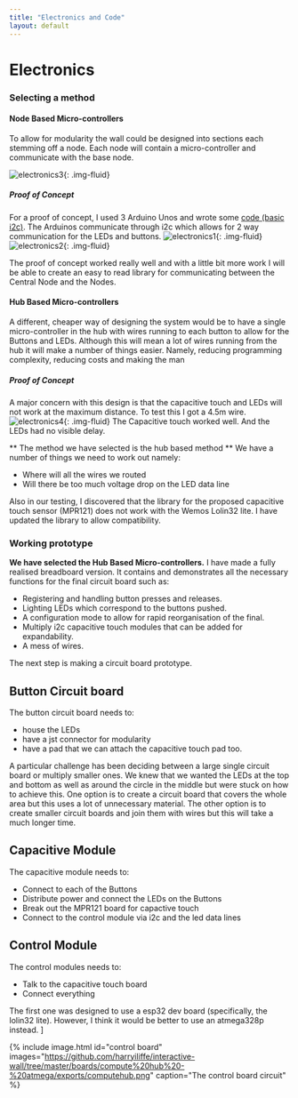 ```yaml
---
title: "Electronics and Code"
layout: default
---
```


# Electronics

### Selecting a method
#### Node Based Micro-controllers
To allow for modularity the wall could be designed into sections each stemming off a node. Each node will contain a micro-controller and communicate with the base node.

![electronics3]({{site.imageurl}}/electronics3.jpg){: .img-fluid}
##### Proof of Concept
For a proof of concept, I used 3 Arduino Unos and wrote some [code (basic i2c)](https://github.com/harryiliffe/interactive-wall/tree/master/code/testing/basic%20i2c).
The Arduinos communicate through i2c which allows for 2 way communication for the LEDs and buttons.
![electronics1]({{site.imageurl}}/electronics1.jpg){: .img-fluid}
![electronics2]({{site.imageurl}}/electronics2.jpg){: .img-fluid}

The proof of concept worked really well and with a little bit more work I will be able to create an easy to read library for communicating between the Central Node and the Nodes.

#### Hub Based Micro-controllers
A different, cheaper way of designing the system would be to have a single micro-controller in the hub with wires running to each button to allow for the Buttons and LEDs. Although this will mean a lot of wires running from the hub it will make a number of things easier. Namely, reducing programming complexity, reducing costs and making the man

##### Proof of Concept
A major concern with this design is that the capacitive touch and LEDs will not work at the maximum distance. To test this I got a 4.5m wire.
![electronics4]({{site.imageurl}}/electronics4.jpg){: .img-fluid}
The Capacitive touch worked well. And the LEDs had no visible delay.

** The method we have selected is the hub based method **
We have a number of things we need to work out namely:
 * Where will all the wires we routed
 * Will there be too much voltage drop on the LED data line

Also in our testing, I discovered that the library for the proposed capacitive touch sensor (MPR121) does not work with the Wemos Lolin32 lite.
I have updated the library to allow compatibility.

### Working prototype

**We have selected the Hub Based Micro-controllers.**
I have made a fully realised breadboard version.
It contains and demonstrates all the necessary functions for the final circuit board such as:
* Registering and handling button presses and releases.
* Lighting LEDs which correspond to the buttons pushed.
* A configuration mode to allow for rapid reorganisation of the final.
* Multiply i2c capacitive touch modules that can be added for expandability.
* A mess of wires.

The next step is making a circuit board prototype.


## Button Circuit board
The button circuit board needs to:
* house the LEDs
* have a jst connector for modularity
* have a pad that we can attach the capacitive touch pad too.

A particular challenge has been deciding between a large single circuit board or multiply smaller ones. We knew that we wanted the LEDs at the top and bottom as well as around the circle in the middle but were stuck on how to achieve this. One option is to create a circuit board that covers the whole area but this uses a lot of unnecessary material. The other option is to create smaller circuit boards and join them with wires but this will take a much longer time.

## Capacitive Module
The capacitive module needs to:
 * Connect to each of the Buttons
 * Distribute power and connect the LEDs on the Buttons
 * Break out the MPR121 board for capactive touch
 * Connect to the control module via i2c and the led data lines
 
## Control Module
The control modules needs to:
 * Talk to the capacitive touch board
 * Connect everything

The first one was designed to use a esp32 dev board (specifically, the lolin32 lite). However, I think it would be better to use an atmega328p instead.
]

{% include image.html id="control board" images="https://github.com/harryiliffe/interactive-wall/tree/master/boards/compute%20hub%20-%20atmega/exports/computehub.png" caption="The control board circuit" %}
